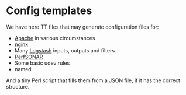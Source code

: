 # Config templates

We have here TT files that may generate configuration files for:

* [Apache](httpd.apache.org) in various circumstances
* [nginx](nginx.org)
* Many [Logstash](logstash.net) inputs, outputs and filters.
* [PerfSONAR](perfsonar.net)
* Some basic udev rules
* named

And a tiny Perl script that fills them from a JSON file, if it has the
correct structure.
